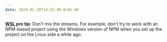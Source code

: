 ```yaml
---
date: 2019-02-28T14:25:00.0+01:00
---
```


**[WSL](https://docs.microsoft.com/en-us/windows/wsl/install-win10?WT.mc_id=personal-blog-duncand) pro tip:** Don't mix the streams. For example, don't try to work with an NPM-based project using the Windows version of NPM when you set up the project on the Linux side a while ago.

